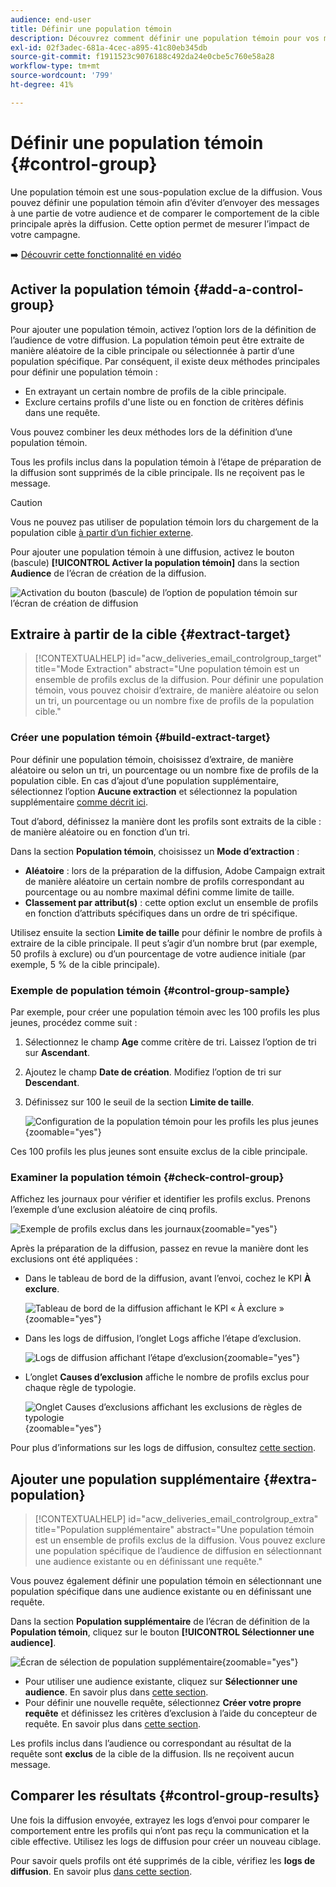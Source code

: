 ```yaml
---
audience: end-user
title: Définir une population témoin
description: Découvrez comment définir une population témoin pour vos messages dans l’interface utilisateur web de Campaign.
exl-id: 02f3adec-681a-4cec-a895-41c80eb345db
source-git-commit: f1911523c9076188c492da24e0cbe5c760e58a28
workflow-type: tm+mt
source-wordcount: '799'
ht-degree: 41%

---
```


# Définir une population témoin {#control-group}

Une population témoin est une sous-population exclue de la diffusion. Vous pouvez définir une population témoin afin d’éviter d’envoyer des messages à une partie de votre audience et de comparer le comportement de la cible principale après la diffusion. Cette option permet de mesurer l’impact de votre campagne.

➡️ [Découvrir cette fonctionnalité en vidéo](create-audience.md#video)

## Activer la population témoin {#add-a-control-group}

Pour ajouter une population témoin, activez l’option lors de la définition de l’audience de votre diffusion. La population témoin peut être extraite de manière aléatoire de la cible principale ou sélectionnée à partir d’une population spécifique. Par conséquent, il existe deux méthodes principales pour définir une population témoin :

* En extrayant un certain nombre de profils de la cible principale.
* Exclure certains profils d&#39;une liste ou en fonction de critères définis dans une requête.

Vous pouvez combiner les deux méthodes lors de la définition d’une population témoin.

Tous les profils inclus dans la population témoin à l’étape de préparation de la diffusion sont supprimés de la cible principale. Ils ne reçoivent pas le message.

>[!CAUTION]
>
>Vous ne pouvez pas utiliser de population témoin lors du chargement de la population cible [à partir d’un fichier externe](file-audience.md).

Pour ajouter une population témoin à une diffusion, activez le bouton (bascule) **[!UICONTROL Activer la population témoin]** dans la section **Audience** de l’écran de création de la diffusion.

![Activation du bouton (bascule) de l’option de population témoin sur l’écran de création de diffusion](assets/control-group1.png)

## Extraire à partir de la cible {#extract-target}

>[!CONTEXTUALHELP]
>id="acw_deliveries_email_controlgroup_target"
>title="Mode Extraction"
>abstract="Une population témoin est un ensemble de profils exclus de la diffusion. Pour définir une population témoin, vous pouvez choisir d’extraire, de manière aléatoire ou selon un tri, un pourcentage ou un nombre fixe de profils de la population cible."

### Créer une population témoin {#build-extract-target}

Pour définir une population témoin, choisissez d’extraire, de manière aléatoire ou selon un tri, un pourcentage ou un nombre fixe de profils de la population cible. En cas d’ajout d’une population supplémentaire, sélectionnez l’option **Aucune extraction** et sélectionnez la population supplémentaire [comme décrit ici](#extra-population).

Tout d’abord, définissez la manière dont les profils sont extraits de la cible : de manière aléatoire ou en fonction d’un tri.

Dans la section **Population témoin**, choisissez un **Mode d’extraction** :

* **Aléatoire** : lors de la préparation de la diffusion, Adobe Campaign extrait de manière aléatoire un certain nombre de profils correspondant au pourcentage ou au nombre maximal défini comme limite de taille.
* **Classement par attribut(s)** : cette option exclut un ensemble de profils en fonction d’attributs spécifiques dans un ordre de tri spécifique.

Utilisez ensuite la section **Limite de taille** pour définir le nombre de profils à extraire de la cible principale. Il peut s’agir d’un nombre brut (par exemple, 50 profils à exclure) ou d’un pourcentage de votre audience initiale (par exemple, 5 % de la cible principale).

### Exemple de population témoin {#control-group-sample}

Par exemple, pour créer une population témoin avec les 100 profils les plus jeunes, procédez comme suit :

1. Sélectionnez le champ **Age** comme critère de tri. Laissez l’option de tri sur **Ascendant**.
1. Ajoutez le champ **Date de création**. Modifiez l’option de tri sur **Descendant**.
1. Définissez sur 100 le seuil de la section **Limite de taille**.

   ![ Configuration de la population témoin pour les profils les plus jeunes ](assets/control-group2.png){zoomable="yes"}

Ces 100 profils les plus jeunes sont ensuite exclus de la cible principale.

### Examiner la population témoin {#check-control-group}

Affichez les journaux pour vérifier et identifier les profils exclus. Prenons l’exemple d’une exclusion aléatoire de cinq profils.

![Exemple de profils exclus dans les journaux](assets/control-group4.png){zoomable="yes"}

Après la préparation de la diffusion, passez en revue la manière dont les exclusions ont été appliquées :

* Dans le tableau de bord de la diffusion, avant l’envoi, cochez le KPI **À exclure**.

  ![Tableau de bord de la diffusion affichant le KPI « À exclure »](assets/control-group5.png){zoomable="yes"}

* Dans les logs de diffusion, l’onglet Logs affiche l’étape d’exclusion.

  ![Logs de diffusion affichant l’étape d’exclusion](assets/control-group-sample-logs.png){zoomable="yes"}

<!--

 * The **Exclusion logs** tab displays each profile and the related exclusion **Reason**.

    ![](assets/control-group6.png){zoomable="yes"}

-->

* L’onglet **Causes d’exclusion** affiche le nombre de profils exclus pour chaque règle de typologie.

  ![Onglet Causes d’exclusions affichant les exclusions de règles de typologie](assets/control-group7.png){zoomable="yes"}

Pour plus d’informations sur les logs de diffusion, consultez [cette section](../monitor/delivery-logs.md).

## Ajouter une population supplémentaire {#extra-population}

>[!CONTEXTUALHELP]
>id="acw_deliveries_email_controlgroup_extra"
>title="Population supplémentaire"
>abstract="Une population témoin est un ensemble de profils exclus de la diffusion. Vous pouvez exclure une population spécifique de l’audience de diffusion en sélectionnant une audience existante ou en définissant une requête."

Vous pouvez également définir une population témoin en sélectionnant une population spécifique dans une audience existante ou en définissant une requête.

Dans la section **Population supplémentaire** de l’écran de définition de la **Population témoin**, cliquez sur le bouton **[!UICONTROL Sélectionner une audience]**.

![Écran de sélection de population supplémentaire](assets/control-group3.png){zoomable="yes"}

* Pour utiliser une audience existante, cliquez sur **Sélectionner une audience**. En savoir plus dans [cette section](add-audience.md).
* Pour définir une nouvelle requête, sélectionnez **Créer votre propre requête** et définissez les critères d’exclusion à l’aide du concepteur de requête. En savoir plus dans [cette section](../query/query-modeler-overview.md).

Les profils inclus dans l’audience ou correspondant au résultat de la requête sont **exclus** de la cible de la diffusion. Ils ne reçoivent aucun message.

## Comparer les résultats {#control-group-results}

Une fois la diffusion envoyée, extrayez les logs d’envoi pour comparer le comportement entre les profils qui n’ont pas reçu la communication et la cible effective. Utilisez les logs de diffusion pour créer un nouveau ciblage.

Pour savoir quels profils ont été supprimés de la cible, vérifiez les **logs de diffusion**. En savoir plus [dans cette section](#check-control-group).
